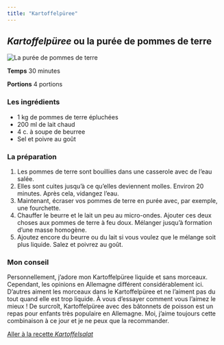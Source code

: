 ```yaml
---
title: "Kartoffelpüree"
---
```


## ***Kartoffelpüree* ou la purée de pommes de terre**

![La purée de pommes de terre](/images/Kartoffelpüree.jpg)

**Temps**       30 minutes

**Portions**    4 portions



### **Les ingrédients**
* 1 kg de pommes de terre épluchées
* 200 ml de lait chaud
* 4 c. à soupe de beurree 
* Sel et poivre au goût

### **La préparation**
1. Les pommes de terre sont bouillies dans une casserole avec de l’eau salée.
2. Elles sont cuites jusqu’à ce qu’elles deviennent molles. Environ 20 minutes. Après cela, vidangez l’eau. 
3. Maintenant, écraser vos pommes de terre en purée avec, par exemple, une fourchette.
4. Chauffer le beurre et le lait un peu au micro-ondes. Ajouter ces deux choses aux pommes de terre à feu doux. Mélanger jusqu’à formation d’une masse homogène.
5. Ajoutez encore du beurre ou du lait si vous voulez que le mélange soit plus liquide. Salez et poivrez au goût.

### **Mon conseil**

Personnellement, j’adore mon Kartoffelpüree liquide et sans morceaux. Cependant, les opinions en Allemagne différent considérablement ici. D’autres aiment les morceaux dans le Kartoffelpüree et ne l’aiment pas du tout quand elle est trop liquide. À vous d’essayer comment vous l’aimez le mieux  !
De surcroît, Kartoffelpüree avec des bâtonnets de poisson est un repas pour enfants très populaire en Allemagne. Moi, j’aime toujours cette combinaison à ce jour et je ne peux que la recommander. 

[Aller à la recette *Kartoffelsalat*](https://xlilix2312.github.io/Kartoffel/kartoffelsalat/)


